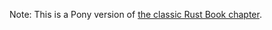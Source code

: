 

Note: This is a Pony version of [the classic Rust Book chapter](https://doc.rust-lang.org/book/ch02-00-guessing-game-tutorial.html).
